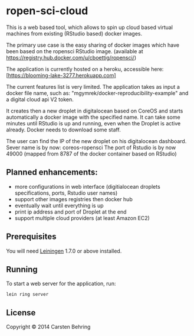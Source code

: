 # ropen-sci-cloud

This is a web based tool, which allows to spin up cloud based virtual machines from existing (RStudio based) docker images.

The primary use case is the easy sharing of docker images which have been based on the ropensci RStudio image.
(available at https://registry.hub.docker.com/u/cboettig/ropensci/)

The application is currently hosted on a heroku, accessible here: [https://blooming-lake-3277.herokuapp.com]


The current features list is very limited. The application takes as input a docker file name, such as:
"mgymrek/docker-reproducibility-example" and a digital cloud api V2 token.

It creates then a new droplet in digitalocean based on CoreOS and starts automatically a docker image with the specified name.
It can take some minutes until RStudio is up and running, even when the Droplet is active already. Docker needs to download some staff.


The user can find the IP of the new droplet on his digitalocean dashboard. Sever name is by now: coreos-ropensci
The port of Rstudio is by now 49000 (mapped from 8787 of the docker container based on RStudio)

## Planned enhancements:
- more configurations in web interface (digitialocean droplets specifications, ports, Rstudio user names)
- support other images registries then docker hub
- eventually wait until everything is up
- print ip address and port of Droplet at the end
- support multiple cloud providers (at least Amazon EC2)


## Prerequisites

You will need [Leiningen][1] 1.7.0 or above installed.

[1]: https://github.com/technomancy/leiningen

## Running

To start a web server for the application, run:

    lein ring server

## License

Copyright © 2014 Carsten Behring
